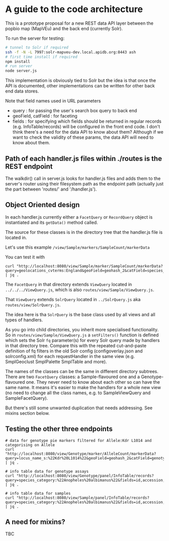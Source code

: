 # A guide to the code architecture

This is a prototype proposal for a new REST data API layer
between the popbio map (MapVEu) and the back end (currently Solr).

To run the server for testing:

```bash
# tunnel to Solr if required
ssh -f -N -L 7997:solr-mapveu-dev.local.apidb.org:8443 ash
# first time install if required
npm install
# run server
node server.js
```

This implementation is obviously tied to Solr but the idea is that
once the API is documented, other implementations can be written for
other back end data stores.

Note that field names used in URL parameters
* query : for passing the user's search box query to back end
* geoField, catField : for faceting
* fields : for specifying which fields should be returned in regular records (e.g. InfoTable/records)
will be configured in the front end code. I don't think there's a need for the data API to know about them?
Although if we want to check the validity of these params, the data API will need to know about them.

## Path of each handler.js files within ./routes is the REST endpoint

The walkdir() call in server.js looks for handler.js files and adds
them to the server's router using their filesystem path as the endpoint
path (actually just the part between 'routes/' and '/handler.js').

## Object Oriented design

In each handler.js currently either a `FacetQuery` or `RecordQuery`
object is instantiated and its `getData()` method called.

The source for these classes is in the directory tree that the handler.js file is located in.

Let's use this example `/view/Sample/markers/SampleCount/markerData`

You can test it with

```
curl "http://localhost:8080/view/Sample/marker/SampleCount/markerData?query=geolocations_cvterms:England&geoField=geohash_2&catField=species_category&debug=1" | jq .
```

The `FacetQuery` in that directory extends `ViewQuery` located in `../../../ViewQuery.js`,
which is also `routes/view/Sample/ViewQuery.js`.

That `ViewQuery` extends `SolrQuery` located in `../SolrQuery.js` aka `routes/view/SolrQuery.js`.

The idea here is tha `SolrQuery` is the base class used by all views and all types of handlers.

As you go into child directories, you inherit more specialised
functionality.  So in `routes/view/Sample/ViewQuery.js` a
`setFilters()` function is defined which sets the Solr `fq`
parameter(s) for every Solr query made by handlers in that directory
tree.  Compare this with the repeated cut-and-paste definition of fq
filters in the old Solr config (configoverlay.json and solrconfig.xml)
for each requestHandler in the same view (e.g. SmplGeoclust SmplPalette
SmplTable and more).

The names of the classes can be the same in different directory
subtrees. There are two `FacetQuery` classes: a Sample-flavoured one
and a Genotype-flavoured one.  They never need to know about each
other so can have the same name.  It means it's easier to make the
handlers for a whole new view (no need to change all the class names,
e.g. to SampleViewQuery and SampleFacetQuery).

But there's still some unwanted duplication that needs addressing.  See mixins section below.

## Testing the other three endpoints

```
# data for genotype pie markers filtered for Allele:Kdr L1014 and categorising on Allele
curl "http://localhost:8080/view/Genotype/marker/AlleleCount/markerData?query=locus_name_s:%22Kdr%20L1014%22&geoField=geohash_2&catField=genotype_name_s" | jq .

# info table data for genotype assays
curl "http://localhost:8080/view/Genotype/panel/InfoTable/records?query=species_category:%22Anopheles%20albimanus%22&fields=id,accession,geolocations" | jq .

# info table data for samples
curl "http://localhost:8080/view/Sample/panel/InfoTable/records?query=species_category:%22Anopheles%20albimanus%22&fields=id,accession,geolocations" | jq .
```


## A need for mixins?

TBC